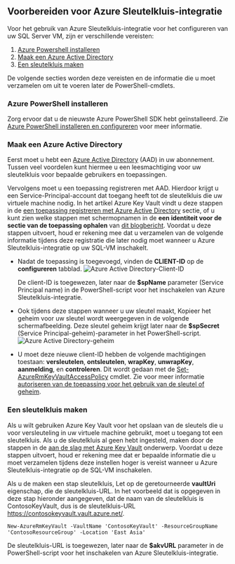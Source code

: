 ## <a name="prepare-for-akv-integration"></a>Voorbereiden voor Azure Sleutelkluis-integratie
Voor het gebruik van Azure Sleutelkluis-integratie voor het configureren van uw SQL Server VM, zijn er verschillende vereisten: 

1. [Azure Powershell installeren](#install-azure-powershell)
2. [Maak een Azure Active Directory](#create-an-azure-active-directory)
3. [Een sleutelkluis maken](#create-a-key-vault)

De volgende secties worden deze vereisten en de informatie die u moet verzamelen om uit te voeren later de PowerShell-cmdlets.

### <a name="install-azure-powershell"></a>Azure PowerShell installeren
Zorg ervoor dat u de nieuwste Azure PowerShell SDK hebt geïnstalleerd. Zie [Azure PowerShell installeren en configureren](/powershell/azureps-cmdlets-docs) voor meer informatie.

### <a name="create-an-azure-active-directory"></a>Maak een Azure Active Directory
Eerst moet u hebt een [Azure Active Directory](https://azure.microsoft.com/trial/get-started-active-directory/) (AAD) in uw abonnement. Tussen veel voordelen kunt hiermee u een leesmachtiging voor uw sleutelkluis voor bepaalde gebruikers en toepassingen.

Vervolgens moet u een toepassing registreren met AAD. Hierdoor krijgt u een Service-Principal-account dat toegang heeft tot de sleutelkluis die uw virtuele machine nodig. In het artikel Azure Key Vault vindt u deze stappen in de [een toepassing registreren met Azure Active Directory](../articles/key-vault/key-vault-get-started.md#register) sectie, of u kunt zien welke stappen met schermopnamen in de **een identiteit voor de sectie van de toepassing ophalen**  van [dit blogbericht](http://blogs.technet.com/b/kv/archive/2015/01/09/azure-key-vault-step-by-step.aspx). Voordat u deze stappen uitvoert, houd er rekening mee dat u verzamelen van de volgende informatie tijdens deze registratie die later nodig moet wanneer u Azure Sleutelkluis-integratie op uw SQL-VM inschakelt.

* Nadat de toepassing is toegevoegd, vinden de **CLIENT-ID** op de **configureren** tabblad.   ![Azure Active Directory-Client-ID](./media/virtual-machines-sql-server-akv-prepare/aad-client-id.png)
  
    De client-ID is toegewezen, later naar de **$spName** parameter (Service Principal name) in de PowerShell-script voor het inschakelen van Azure Sleutelkluis-integratie. 
* Ook tijdens deze stappen wanneer u uw sleutel maakt, Kopieer het geheim voor uw sleutel wordt weergegeven in de volgende schermafbeelding. Deze sleutel geheim krijgt later naar de **$spSecret** (Service Principal-geheim)-parameter in het PowerShell-script.  
    ![Azure Active Directory-geheim](./media/virtual-machines-sql-server-akv-prepare/aad-sp-secret.png)
* U moet deze nieuwe client-ID hebben de volgende machtigingen toestaan: **versleutelen**, **ontsleutelen**, **wrapKey**, **unwrapKey**, **aanmelding**, en **controleren**. Dit wordt gedaan met de [Set-AzureRmKeyVaultAccessPolicy](https://msdn.microsoft.com/library/azure/mt603625.aspx) cmdlet. Zie voor meer informatie [autoriseren van de toepassing voor het gebruik van de sleutel of geheim](../articles/key-vault/key-vault-get-started.md#authorize).

### <a name="create-a-key-vault"></a>Een sleutelkluis maken
Als u wilt gebruiken Azure Key Vault voor het opslaan van de sleutels die u voor versleuteling in uw virtuele machine gebruikt, moet u toegang tot een sleutelkluis. Als u de sleutelkluis al geen hebt ingesteld, maken door de stappen in de [aan de slag met Azure Key Vault](../articles/key-vault/key-vault-get-started.md) onderwerp. Voordat u deze stappen uitvoert, houd er rekening mee dat er bepaalde informatie die u moet verzamelen tijdens deze instellen hoger is vereist wanneer u Azure Sleutelkluis-integratie op de SQL-VM inschakelen.

Als u de maken een stap sleutelkluis, Let op de geretourneerde **vaultUri** eigenschap, die de sleutelkluis-URL. In het voorbeeld dat is opgegeven in deze stap hieronder aangegeven, dat de naam van de sleutelkluis is ContosoKeyVault, dus is de sleutelkluis-URL https://contosokeyvault.vault.azure.net/.

    New-AzureRmKeyVault -VaultName 'ContosoKeyVault' -ResourceGroupName 'ContosoResourceGroup' -Location 'East Asia'

De sleutelkluis-URL is toegewezen, later naar de **$akvURL** parameter in de PowerShell-script voor het inschakelen van Azure Sleutelkluis-integratie.


